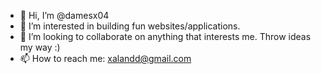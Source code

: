 - 👋 Hi, I’m @damesx04
- 👀 I’m interested in building fun websites/applications. 
- 💞️ I’m looking to collaborate on anything that interests me. Throw ideas my way :)
- 📫 How to reach me: xalandd@gmail.com

<!---
damesx04/damesx04 is a ✨ special ✨ repository because its `README.md` (this file) appears on your GitHub profile.
You can click the Preview link to take a look at your changes.
--->
